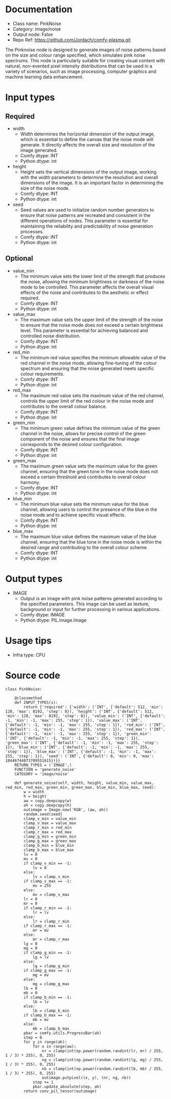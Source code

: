 # Documentation
- Class name: PinkNoise
- Category: image/noise
- Output node: False
- Repo Ref: https://github.com/Jordach/comfy-plasma.git

The Pinknoise node is designed to generate images of noise patterns based on the size and colour range specified, which simulates pink noise spectrums. This node is particularly suitable for creating visual content with natural, non-evented pixel intensity distributions that can be used in a variety of scenarios, such as image processing, computer graphics and machine learning data enhancement.

# Input types
## Required
- width
    - Width determines the horizontal dimension of the output image, which is essential to define the canvas that the noise mode will generate. It directly affects the overall size and resolution of the image generated.
    - Comfy dtype: INT
    - Python dtype: int
- height
    - Height sets the vertical dimensions of the output image, working with the width parameters to determine the resolution and overall dimensions of the image. It is an important factor in determining the size of the noise mode.
    - Comfy dtype: INT
    - Python dtype: int
- seed
    - Seed values are used to initialize random number generators to ensure that noise patterns are recreated and consistent in the different operations of nodes. This parameter is essential for maintaining the reliability and predictability of noise generation processes.
    - Comfy dtype: INT
    - Python dtype: int
## Optional
- value_min
    - The minimum value sets the lower limit of the strength that produces the noise, allowing the minimum brightness or darkness of the noise mode to be controlled. This parameter affects the overall visual effects of the noise and contributes to the aesthetic or effect required.
    - Comfy dtype: INT
    - Python dtype: int
- value_max
    - The maximum value sets the upper limit of the strength of the noise to ensure that the noise mode does not exceed a certain brightness level. This parameter is essential for achieving balanced and controlled noise distribution.
    - Comfy dtype: INT
    - Python dtype: int
- red_min
    - The minimum red value specifies the minimum allowable value of the red channel in the noise mode, allowing fine-tuning of the colour spectrum and ensuring that the noise generated meets specific colour requirements.
    - Comfy dtype: INT
    - Python dtype: int
- red_max
    - The maximum red value sets the maximum value of the red channel, controls the upper limit of the red colour in the noise mode and contributes to the overall colour balance.
    - Comfy dtype: INT
    - Python dtype: int
- green_min
    - The minimum green value defines the minimum value of the green channel in the noise, allows for precise control of the green component of the noise and ensures that the final image corresponds to the desired colour configuration.
    - Comfy dtype: INT
    - Python dtype: int
- green_max
    - The maximum green value sets the maximum value for the green channel, ensuring that the green tone in the noise mode does not exceed a certain threshold and contributes to overall colour harmony.
    - Comfy dtype: INT
    - Python dtype: int
- blue_min
    - The minimum blue value sets the minimum value for the blue channel, allowing users to control the presence of the blue in the noise mode and to achieve specific visual effects.
    - Comfy dtype: INT
    - Python dtype: int
- blue_max
    - The maximum blue value defines the maximum value of the blue channel, ensuring that the blue tone in the noise mode is within the desired range and contributing to the overall colour scheme.
    - Comfy dtype: INT
    - Python dtype: int

# Output types
- IMAGE
    - Output is an image with pink noise patterns generated according to the specified parameters. This image can be used as texture, background or input for further processing in various applications.
    - Comfy dtype: IMAGE
    - Python dtype: PIL.Image.Image

# Usage tips
- Infra type: CPU

# Source code
```
class PinkNoise:

    @classmethod
    def INPUT_TYPES(s):
        return {'required': {'width': ('INT', {'default': 512, 'min': 128, 'max': 8192, 'step': 8}), 'height': ('INT', {'default': 512, 'min': 128, 'max': 8192, 'step': 8}), 'value_min': ('INT', {'default': -1, 'min': -1, 'max': 255, 'step': 1}), 'value_max': ('INT', {'default': -1, 'min': -1, 'max': 255, 'step': 1}), 'red_min': ('INT', {'default': -1, 'min': -1, 'max': 255, 'step': 1}), 'red_max': ('INT', {'default': -1, 'min': -1, 'max': 255, 'step': 1}), 'green_min': ('INT', {'default': -1, 'min': -1, 'max': 255, 'step': 1}), 'green_max': ('INT', {'default': -1, 'min': -1, 'max': 255, 'step': 1}), 'blue_min': ('INT', {'default': -1, 'min': -1, 'max': 255, 'step': 1}), 'blue_max': ('INT', {'default': -1, 'min': -1, 'max': 255, 'step': 1}), 'seed': ('INT', {'default': 0, 'min': 0, 'max': 18446744073709551615})}}
    RETURN_TYPES = ('IMAGE',)
    FUNCTION = 'generate_noise'
    CATEGORY = 'image/noise'

    def generate_noise(self, width, height, value_min, value_max, red_min, red_max, green_min, green_max, blue_min, blue_max, seed):
        w = width
        h = height
        aw = copy.deepcopy(w)
        ah = copy.deepcopy(h)
        outimage = Image.new('RGB', (aw, ah))
        random.seed(seed)
        clamp_v_min = value_min
        clamp_v_max = value_max
        clamp_r_min = red_min
        clamp_r_max = red_max
        clamp_g_min = green_min
        clamp_g_max = green_max
        clamp_b_min = blue_min
        clamp_b_max = blue_max
        lv = 0
        mv = 0
        if clamp_v_min == -1:
            lv = 0
        else:
            lv = clamp_v_min
        if clamp_v_max == -1:
            mv = 255
        else:
            mv = clamp_v_max
        lr = 0
        mr = 0
        if clamp_r_min == -1:
            lr = lv
        else:
            lr = clamp_r_min
        if clamp_r_max == -1:
            mr = mv
        else:
            mr = clamp_r_max
        lg = 0
        mg = 0
        if clamp_g_min == -1:
            lg = lv
        else:
            lg = clamp_g_min
        if clamp_g_max == -1:
            mg = mv
        else:
            mg = clamp_g_max
        lb = 0
        mb = 0
        if clamp_b_min == -1:
            lb = lv
        else:
            lb = clamp_b_min
        if clamp_b_max == -1:
            mb = mv
        else:
            mb = clamp_b_max
        pbar = comfy.utils.ProgressBar(ah)
        step = 0
        for y in range(ah):
            for x in range(aw):
                nr = clamp(int(np.power(random.randint(lr, mr) / 255, 1 / 3) * 255), 0, 255)
                ng = clamp(int(np.power(random.randint(lg, mg) / 255, 1 / 3) * 255), 0, 255)
                nb = clamp(int(np.power(random.randint(lb, mb) / 255, 1 / 3) * 255), 0, 255)
                outimage.putpixel((x, y), (nr, ng, nb))
            step += 1
            pbar.update_absolute(step, ah)
        return conv_pil_tensor(outimage)
```